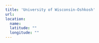 ```yaml
---
title: 'University of Wisconsin-Oshkosh'
url:
location:
  name:
  latitude: ""
  longitude: ""
---
```

